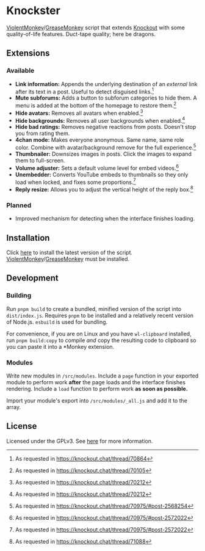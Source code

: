 # Knockster

[ViolentMonkey](https://violentmonkey.github.io/)/[GreaseMonkey](https://addons.mozilla.org/en-US/firefox/addon/greasemonkey/) script that extends [Knockout](https://knockout.chat) with some quality-of-life features. Duct-tape quality; here be dragons.

## Extensions

### Available

- **Link information:** Appends the underlying destination of an _external_ link after its text in a post. Useful to detect disguised links.[^1]
- **Mute subforums:** Adds a button to subforum categories to hide them. A menu is added at the bottom of the homepage to restore them.[^2]
- **Hide avatars:** Removes all avatars when enabled.[^3]
- **Hide backgrounds:** Removes all user backgrounds when enabled.[^3]
- **Hide bad ratings:** Removes negative reactions from posts. Doesn't stop you from rating them.
- **4chan mode:** Makes everyone anonymous. Same name, same role color. Combine with avatar/background remove for the full experience.[^4]
- **Thumbnailer:** Downsizes images in posts. Click the images to expand them to full-screen.
- **Volume adjuster:** Sets a default volume level for embed videos.[^5]
- **Unembedder:** Converts YouTube embeds to thumbnails so they only load when locked, and fixes some proportions.[^5]
- **Reply resize:** Allows you to adjust the vertical height of the reply box.[^6]

### Planned

- Improved mechanism for detecting when the interface finishes loading.

## Installation

Click [here](https://github.com/loukamb/Knockster/releases/latest/download/index.user.js) to install the latest version of the script. [ViolentMonkey](https://violentmonkey.github.io/)/[GreaseMonkey](https://addons.mozilla.org/en-US/firefox/addon/greasemonkey/) must be installed.

## Development

### Building

Run `pnpm build` to create a bundled, minified version of the script into `dist/index.js`. Requires `pnpm` to be installed and a relatively recent version of Node.js. `esbuild` is used for bundling.

For convenience, if you are on Linux and you have `wl-clipboard` installed, run `pnpm build:copy` to compile _and_ copy the resulting code to clipboard so you can paste it into a \*Monkey extension.

### Modules

Write new modules in `/src/modules`. Include a `page` function in your exported module to perform work **after** the page loads and the interface finishes rendering. Include a `load` function to perform work **as soon as possible.**

Import your module's export into `/src/modules/_all.js` and add it to the array.

## License

Licensed under the GPLv3. See [here](./LICENSE) for more information.

[^1]: As requested in https://knockout.chat/thread/70864
[^2]: As requested in https://knockout.chat/thread/70105
[^3]: As requested in https://knockout.chat/thread/70212
[^4]: As requested in https://knockout.chat/thread/70975/#post-2568254
[^5]: As requested in https://knockout.chat/thread/70975/#post-2572022
[^6]: As requested in https://knockout.chat/thread/71088
